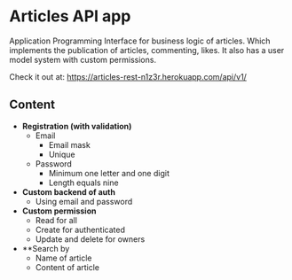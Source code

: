 # Articles API app
Application Programming Interface for business logic of articles.
Which implements the publication of articles, commenting, likes. 
It also has a user model system with custom permissions.

Check it out at: https://articles-rest-n1z3r.herokuapp.com/api/v1/

## Content ##

- **Registration (with validation)**
  - Email
     - Email mask
     - Unique
  - Password
     - Minimum one letter and one digit
     - Length equals nine
- **Custom backend of auth**
  - Using email and password
- **Custom permission**
  - Read for all 
  - Create for authenticated
  - Update and delete for owners
- **Search by
  - Name of article
  - Content of article

